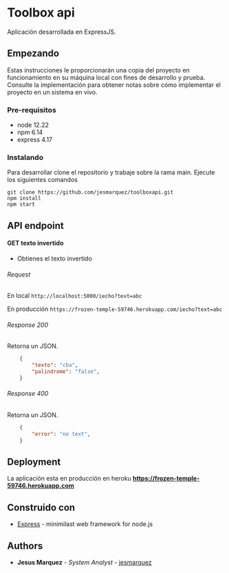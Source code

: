# Toolbox api

Aplicación desarrollada en ExpressJS. 

## Empezando

Estas instrucciones le proporcionarán una copia del proyecto en funcionamiento en su máquina local con fines de desarrollo y prueba. Consulte la implementación para obtener notas sobre cómo implementar el proyecto en un sistema en vivo. 

### Pre-requisitos

* node 12.22
* npm 6.14
* express 4.17

### Instalando

Para desarrollar clone el repositorio y trabaje sobre la rama main. Ejecute los siguientes comandos

```
git clone https://github.com/jesmarquez/toolboxapi.git
npm install
npm start
```

## API endpoint

#### GET texto invertido

* Obtienes el texto invertido

###### Request

En local
`http://localhost:5000/iecho?text=abc`

En producción
`https://frozen-temple-59746.herokuapp.com/iecho?text=abc`

###### Response 200

Retorna un JSON.
```json
    {
        "texto": "cba",
        "palindrome": "false",
    }
```

###### Response 400

Retorna un JSON.
```json
    {
        "error": "no text",
    }
```
## Deployment

La aplicación esta en producción en heroku **https://frozen-temple-59746.herokuapp.com**

## Construido con
* [Express](https://expressjs.com/) - minimilast web framework for node.js


## Authors

* **Jesus Marquez** - *System Analyst* - [jesmarquez](https://github.com/jesmarquez)

